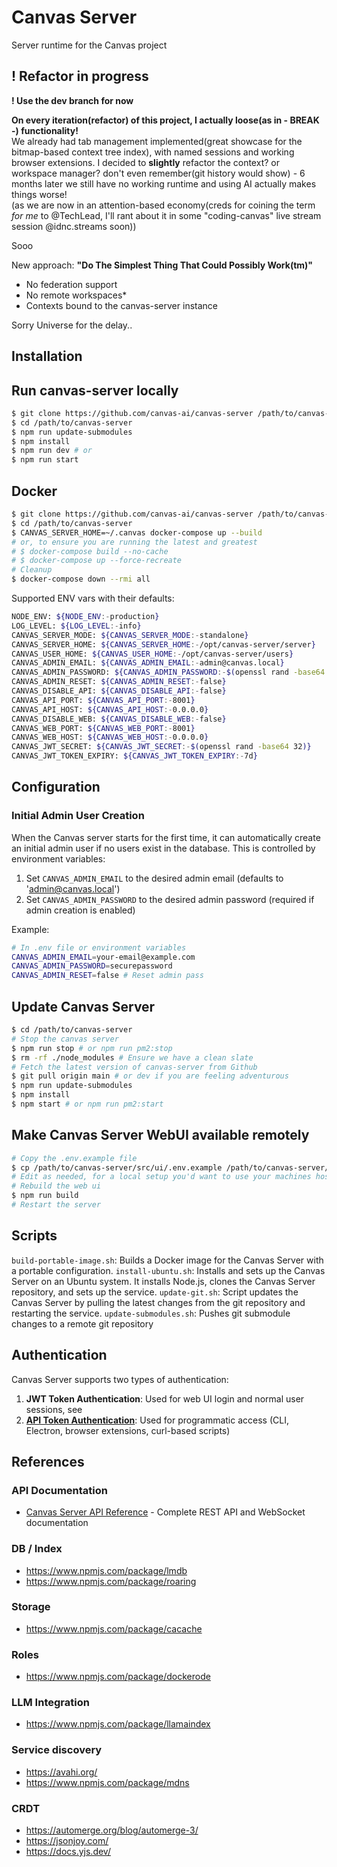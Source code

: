 # Canvas Server

Server runtime for the Canvas project

## ! Refactor in progress

**! Use the dev branch for now**  

**On every iteration(refactor) of this project, I actually loose(as in - BREAK -) functionality!**  
We already had tab management implemented(great showcase for the bitmap-based context tree index), with named sessions and working browser extensions. I decided to **slightly** refactor the context? or workspace manager? don't even remember(git history would show) - 6 months later we still have no working runtime and using AI actually makes things worse!  
(as we are now in an attention-based economy(creds for coining the term _for me_ to @TechLead, I'll rant about it in some "coding-canvas" live stream session @idnc.streams soon))

Sooo

New approach: **"Do The Simplest Thing That Could Possibly Work(tm)"**  

- No federation support
- No remote workspaces*
- Contexts bound to the canvas-server instance

Sorry Universe for the delay..

## Installation

## Run canvas-server locally

```bash
$ git clone https://github.com/canvas-ai/canvas-server /path/to/canvas-server
$ cd /path/to/canvas-server
$ npm run update-submodules
$ npm install
$ npm run dev # or
$ npm run start
```

## Docker

```bash
$ git clone https://github.com/canvas-ai/canvas-server /path/to/canvas-server
$ cd /path/to/canvas-server
$ CANVAS_SERVER_HOME=~/.canvas docker-compose up --build
# or, to ensure you are running the latest and greatest
# $ docker-compose build --no-cache
# $ docker-compose up --force-recreate
# Cleanup
$ docker-compose down --rmi all
```

Supported ENV vars with their defaults:

```bash
NODE_ENV: ${NODE_ENV:-production}
LOG_LEVEL: ${LOG_LEVEL:-info}
CANVAS_SERVER_MODE: ${CANVAS_SERVER_MODE:-standalone}
CANVAS_SERVER_HOME: ${CANVAS_SERVER_HOME:-/opt/canvas-server/server}
CANVAS_USER_HOME: ${CANVAS_USER_HOME:-/opt/canvas-server/users}
CANVAS_ADMIN_EMAIL: ${CANVAS_ADMIN_EMAIL:-admin@canvas.local}
CANVAS_ADMIN_PASSWORD: ${CANVAS_ADMIN_PASSWORD:-$(openssl rand -base64 16)}
CANVAS_ADMIN_RESET: ${CANVAS_ADMIN_RESET:-false}
CANVAS_DISABLE_API: ${CANVAS_DISABLE_API:-false}
CANVAS_API_PORT: ${CANVAS_API_PORT:-8001}
CANVAS_API_HOST: ${CANVAS_API_HOST:-0.0.0.0}
CANVAS_DISABLE_WEB: ${CANVAS_DISABLE_WEB:-false}
CANVAS_WEB_PORT: ${CANVAS_WEB_PORT:-8001}
CANVAS_WEB_HOST: ${CANVAS_WEB_HOST:-0.0.0.0}
CANVAS_JWT_SECRET: ${CANVAS_JWT_SECRET:-$(openssl rand -base64 32)}
CANVAS_JWT_TOKEN_EXPIRY: ${CANVAS_JWT_TOKEN_EXPIRY:-7d}
```

## Configuration

### Initial Admin User Creation

When the Canvas server starts for the first time, it can automatically create an initial admin user if no users exist in the database. This is controlled by environment variables:

1. Set `CANVAS_ADMIN_EMAIL` to the desired admin email (defaults to 'admin@canvas.local')
2. Set `CANVAS_ADMIN_PASSWORD` to the desired admin password (required if admin creation is enabled)

Example:

```bash
# In .env file or environment variables
CANVAS_ADMIN_EMAIL=your-email@example.com
CANVAS_ADMIN_PASSWORD=securepassword
CANVAS_ADMIN_RESET=false # Reset admin pass
```

## Update Canvas Server

```bash
$ cd /path/to/canvas-server
# Stop the canvas server
$ npm run stop # or npm run pm2:stop
$ rm -rf ./node_modules # Ensure we have a clean slate
# Fetch the latest version of canvas-server from Github
$ git pull origin main # or dev if you are feeling adventurous
$ npm run update-submodules
$ npm install
$ npm start # or npm run pm2:start
```

## Make Canvas Server WebUI available remotely

```bash
# Copy the .env.example file
$ cp /path/to/canvas-server/src/ui/.env.example /path/to/canvas-server/src/ui/.env
# Edit as needed, for a local setup you'd want to use your machines hostname or FQDN(if resolvable) or its local IP
# Rebuild the web ui
$ npm run build
# Restart the server
```

## Scripts

`build-portable-image.sh`: Builds a Docker image for the Canvas Server with a portable configuration.
`install-ubuntu.sh`: Installs and sets up the Canvas Server on an Ubuntu system. It installs Node.js, clones the Canvas Server repository, and sets up the service.
`update-git.sh`: Script updates the Canvas Server by pulling the latest changes from the git repository and restarting the service.
`update-submodules.sh`: Pushes git submodule changes to a remote git repository

## Authentication

Canvas Server supports two types of authentication:

1. **JWT Token Authentication**: Used for web UI login and normal user sessions, see 
2. **[API Token Authentication](docs/api-token-auth.md)**: Used for programmatic access (CLI, Electron, browser extensions, curl-based scripts)

## References

### API Documentation

- [Canvas Server API Reference](docs/API.md) - Complete REST API and WebSocket documentation

### DB / Index

- https://www.npmjs.com/package/lmdb
- https://www.npmjs.com/package/roaring

### Storage

- https://www.npmjs.com/package/cacache

### Roles

- https://www.npmjs.com/package/dockerode

### LLM Integration

- https://www.npmjs.com/package/llamaindex

### Service discovery

- https://avahi.org/
- https://www.npmjs.com/package/mdns

### CRDT

- https://automerge.org/blog/automerge-3/
- https://jsonjoy.com/
- https://docs.yjs.dev/

